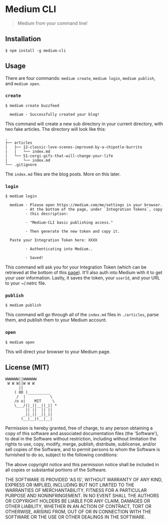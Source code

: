 # Medium CLI

> Medium from your command line!

## Installation

```
$ npm install -g medium-cli
```

## Usage

There are four commands: `medium create`, `medium login`, `medium publish`, and `medium open`.

### `create` <directory name>

```
$ medium create buzzfeed

  medium · Successfully created your blog!

```

This command will create a new sub directory <directory name> in your current directory, with two fake articles. The directory will look like this:

```
.
├── articles
|   ├── 12-classic-love-scenes-improved-by-a-chipotle-burrito
|   |   └── index.md
|   └── 51-corgi-gifs-that-will-change-your-life
|       └── index.md
└── .gitignore
```

The `index.md` files are the blog posts. More on this later.

### `login`

```
$ medium login

  medium · Please open https://medium.com/me/settings in your browser.
         · At the bottom of the page, under `Integration Tokens`, copy
         · this description:

         · "Medium-CLI basic publishing access."

         · Then generate the new token and copy it.

  Paste your Integration Token here: XXXX

         · Authenticating into Medium..

         · Saved!
```

This command will ask you for your Integration Token (which can be retrieved at the bottom of this [page](https://medium.com/me/settings)). It'll also auth into Medium with it to get your user information. Lastly, it saves the token, your `userId`, and your URL to your ~/.netrc file.

### `publish`

```
$ medium publish
```

This command will go through all of the `index.md` files in `./articles`, parse them, and publish them to your Medium account.

### `open`

```
$ medium open
```

This will direct your browser to your Medium page.

## License (MIT)

```
WWWWWW||WWWWWW
 W W W||W W W
      ||
    ( OO )__________
     /  |           \
    /o o|    MIT     \
    \___/||_||__||_|| *
         || ||  || ||
        _||_|| _||_||
       (__|__|(__|__|
```

Permission is hereby granted, free of charge, to any person obtaining a copy of this software and associated documentation files (the 'Software'), to deal in the Software without restriction, including without limitation the rights to use, copy, modify, merge, publish, distribute, sublicense, and/or sell copies of the Software, and to permit persons to whom the Software is furnished to do so, subject to the following conditions:

The above copyright notice and this permission notice shall be included in all copies or substantial portions of the Software.

THE SOFTWARE IS PROVIDED 'AS IS', WITHOUT WARRANTY OF ANY KIND, EXPRESS OR IMPLIED, INCLUDING BUT NOT LIMITED TO THE WARRANTIES OF MERCHANTABILITY, FITNESS FOR A PARTICULAR PURPOSE AND NONINFRINGEMENT. IN NO EVENT SHALL THE AUTHORS OR COPYRIGHT HOLDERS BE LIABLE FOR ANY CLAIM, DAMAGES OR OTHER LIABILITY, WHETHER IN AN ACTION OF CONTRACT, TORT OR OTHERWISE, ARISING FROM, OUT OF OR IN CONNECTION WITH THE SOFTWARE OR THE USE OR OTHER DEALINGS IN THE SOFTWARE.

